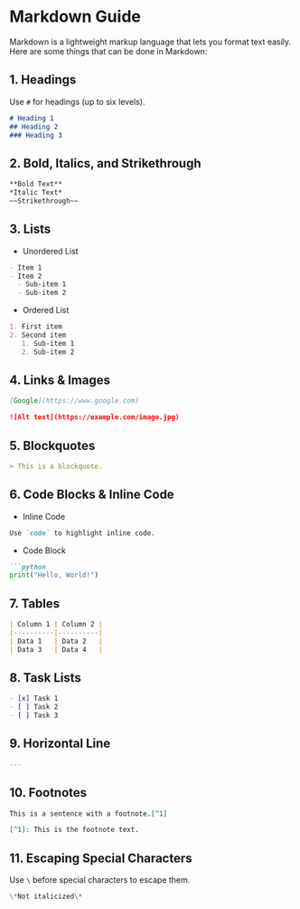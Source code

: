 # Markdown Guide

Markdown is a lightweight markup language that lets you format text easily. Here are some things that can be done in Markdown:

## 1. Headings  
Use `#` for headings (up to six levels).
```md
# Heading 1
## Heading 2
### Heading 3
```

## 2. Bold, Italics, and Strikethrough
```md
**Bold Text**
*Italic Text*
~~Strikethrough~~
```

## 3. Lists
- Unordered List
```md
- Item 1
- Item 2
  - Sub-item 1
  - Sub-item 2
```
- Ordered List
```md
1. First item
2. Second item
   1. Sub-item 1
   2. Sub-item 2
```

## 4. Links & Images
```md
[Google](https://www.google.com)

![Alt text](https://example.com/image.jpg)
```

## 5. Blockquotes
```md
> This is a blockquote.
```

## 6. Code Blocks & Inline Code
- Inline Code
```md
Use `code` to highlight inline code.
```

- Code Block

```md
```python
print("Hello, World!")
```

## 7. Tables
```md
| Column 1 | Column 2 |
|----------|----------|
| Data 1   | Data 2   |
| Data 3   | Data 4   |
```

## 8. Task Lists
```md
- [x] Task 1
- [ ] Task 2
- [ ] Task 3

```

## 9. Horizontal Line
```md
---
```

## 10. Footnotes
```md
This is a sentence with a footnote.[^1]

[^1]: This is the footnote text.
```

## 11. Escaping Special Characters

Use `\` before special characters to escape them.
```md
\*Not italicized\*
```

